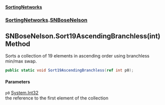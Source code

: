 #### [SortingNetworks](./index.md 'index')
### [SortingNetworks](./SortingNetworks.md 'SortingNetworks').[SNBoseNelson](./SortingNetworks-SNBoseNelson.md 'SortingNetworks.SNBoseNelson')
## SNBoseNelson.Sort19AscendingBranchless(int) Method
Sorts a collection of 19 elements in ascending order using branchless min/max swap.  
```csharp
public static void Sort19AscendingBranchless(ref int p0);
```
#### Parameters
<a name='SortingNetworks-SNBoseNelson-Sort19AscendingBranchless(int)-p0'></a>
`p0` [System.Int32](https://docs.microsoft.com/en-us/dotnet/api/System.Int32 'System.Int32')  
the reference to the first element of the collection  
  
